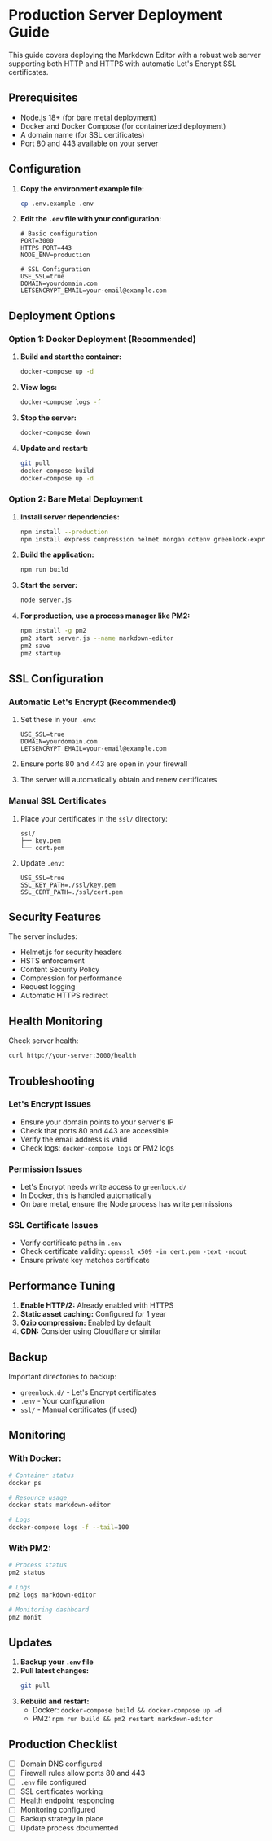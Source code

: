 # Production Server Deployment Guide

This guide covers deploying the Markdown Editor with a robust web server supporting both HTTP and HTTPS with automatic Let's Encrypt SSL certificates.

## Prerequisites

- Node.js 18+ (for bare metal deployment)
- Docker and Docker Compose (for containerized deployment)
- A domain name (for SSL certificates)
- Port 80 and 443 available on your server

## Configuration

1. **Copy the environment example file:**
   ```bash
   cp .env.example .env
   ```

2. **Edit the `.env` file with your configuration:**
   ```env
   # Basic configuration
   PORT=3000
   HTTPS_PORT=443
   NODE_ENV=production
   
   # SSL Configuration
   USE_SSL=true
   DOMAIN=yourdomain.com
   LETSENCRYPT_EMAIL=your-email@example.com
   ```

## Deployment Options

### Option 1: Docker Deployment (Recommended)

1. **Build and start the container:**
   ```bash
   docker-compose up -d
   ```

2. **View logs:**
   ```bash
   docker-compose logs -f
   ```

3. **Stop the server:**
   ```bash
   docker-compose down
   ```

4. **Update and restart:**
   ```bash
   git pull
   docker-compose build
   docker-compose up -d
   ```

### Option 2: Bare Metal Deployment

1. **Install server dependencies:**
   ```bash
   npm install --production
   npm install express compression helmet morgan dotenv greenlock-express
   ```

2. **Build the application:**
   ```bash
   npm run build
   ```

3. **Start the server:**
   ```bash
   node server.js
   ```

4. **For production, use a process manager like PM2:**
   ```bash
   npm install -g pm2
   pm2 start server.js --name markdown-editor
   pm2 save
   pm2 startup
   ```

## SSL Configuration

### Automatic Let's Encrypt (Recommended)

1. Set these in your `.env`:
   ```env
   USE_SSL=true
   DOMAIN=yourdomain.com
   LETSENCRYPT_EMAIL=your-email@example.com
   ```

2. Ensure ports 80 and 443 are open in your firewall
3. The server will automatically obtain and renew certificates

### Manual SSL Certificates

1. Place your certificates in the `ssl/` directory:
   ```
   ssl/
   ├── key.pem
   └── cert.pem
   ```

2. Update `.env`:
   ```env
   USE_SSL=true
   SSL_KEY_PATH=./ssl/key.pem
   SSL_CERT_PATH=./ssl/cert.pem
   ```

## Security Features

The server includes:
- Helmet.js for security headers
- HSTS enforcement
- Content Security Policy
- Compression for performance
- Request logging
- Automatic HTTPS redirect

## Health Monitoring

Check server health:
```bash
curl http://your-server:3000/health
```

## Troubleshooting

### Let's Encrypt Issues
- Ensure your domain points to your server's IP
- Check that ports 80 and 443 are accessible
- Verify the email address is valid
- Check logs: `docker-compose logs` or PM2 logs

### Permission Issues
- Let's Encrypt needs write access to `greenlock.d/`
- In Docker, this is handled automatically
- On bare metal, ensure the Node process has write permissions

### SSL Certificate Issues
- Verify certificate paths in `.env`
- Check certificate validity: `openssl x509 -in cert.pem -text -noout`
- Ensure private key matches certificate

## Performance Tuning

1. **Enable HTTP/2:** Already enabled with HTTPS
2. **Static asset caching:** Configured for 1 year
3. **Gzip compression:** Enabled by default
4. **CDN:** Consider using Cloudflare or similar

## Backup

Important directories to backup:
- `greenlock.d/` - Let's Encrypt certificates
- `.env` - Your configuration
- `ssl/` - Manual certificates (if used)

## Monitoring

### With Docker:
```bash
# Container status
docker ps

# Resource usage
docker stats markdown-editor

# Logs
docker-compose logs -f --tail=100
```

### With PM2:
```bash
# Process status
pm2 status

# Logs
pm2 logs markdown-editor

# Monitoring dashboard
pm2 monit
```

## Updates

1. **Backup your `.env` file**
2. **Pull latest changes:**
   ```bash
   git pull
   ```
3. **Rebuild and restart:**
   - Docker: `docker-compose build && docker-compose up -d`
   - PM2: `npm run build && pm2 restart markdown-editor`

## Production Checklist

- [ ] Domain DNS configured
- [ ] Firewall rules allow ports 80 and 443
- [ ] `.env` file configured
- [ ] SSL certificates working
- [ ] Health endpoint responding
- [ ] Monitoring configured
- [ ] Backup strategy in place
- [ ] Update process documented
